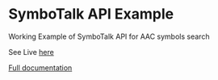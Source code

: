 # SymboTalk API Example
Working Example of SymboTalk API for AAC symbols search


See Live [here](https://elelad.github.io/SymboTalkAPIExample/)

[Full documentation](https://elelad.github.io/SymboTalkAPIDocs)
